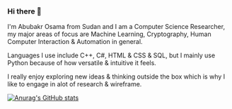 ### Hi there 👋

I'm Abubakr Osama from Sudan and I am a Computer Science Researcher, my major areas of focus are Machine Learning, Cryptography, Human Computer Interaction & Automation in general. 

Languages I use include C++, C#, HTML & CSS & SQL, but I mainly use Python because of how versatile & intuitive it feels. 

I really enjoy exploring new ideas & thinking outside the box which is why I like to engage in alot of research & wireframe. 

[![Anurag's GitHub stats](https://github-readme-stats.vercel.app/api?username=SetuBaru)](https://github.com/anuraghazra/github-readme-stats)
